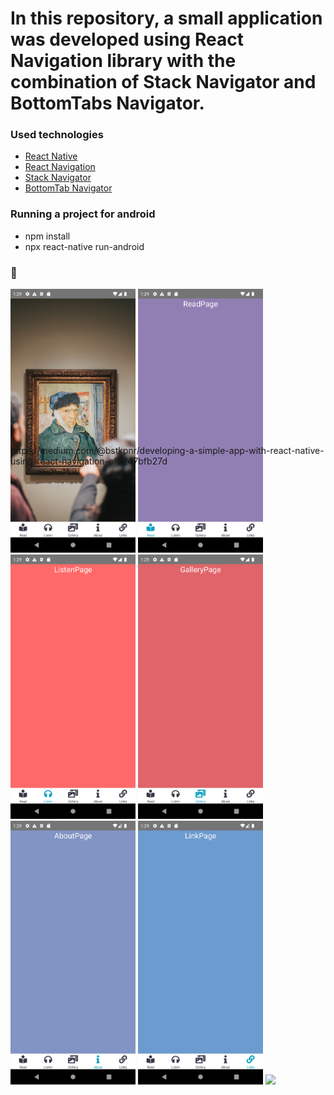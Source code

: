 

# In this repository, a small application was developed using React Navigation library with the combination of Stack Navigator and BottomTabs Navigator.
### Used technologies
<ul style="list-style-type:disc">
   <li><a href="https://reactnative.dev/">React Native</a></li>
   <li><a href="https://reactnavigation.org/">React Navigation</a></li>
   <li><a href="https://reactnavigation.org/docs/stack-navigator">Stack Navigator</a></li>
   <li><a href="https://reactnavigation.org/docs/bottom-tab-navigator">BottomTab Navigator</a></li>
</ul>

### Running a project for android
<ul>
<li>npm install</li>
<li>npx react-native run-android</li>
</ul>

### 👋
<div class="d-flex align-items-center justify-content-center" style="height: 250px;">
<img src="./assets/img/img1.png" width='200px'>
<img src="./assets/img/img2.png" width='200px'>
<img src="./assets/img/img3.png" width='200px'>
<img src="./assets/img/img4.png" width='200px'>
<img src="./assets/img/img5.png" width='200px'>
<img src="./assets/img/img6.png" width='200px'>
<img src="./assets/img/project.gif" width='200px'>

</div>
https://medium.com/@bstkpnr/developing-a-simple-app-with-react-native-using-react-navigation-ef8247bfb27d
